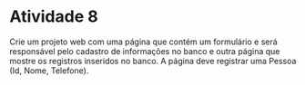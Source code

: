 # Atividade 8
Crie um projeto web com uma página que contém um formulário e será responsável pelo cadastro de informações no banco e outra página que mostre os 
registros inseridos no banco. A página deve registrar uma Pessoa (Id, Nome, Telefone).
